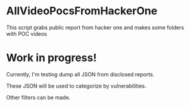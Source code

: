 # AllVideoPocsFromHackerOne

This script grabs public report from hacker one and makes some folders with POC videos  

# Work in progress!

Currently, I'm testing dump all JSON from disclosed reports.

These JSON will be used to categorize by vulnerabilities.

Other filters can be made.

